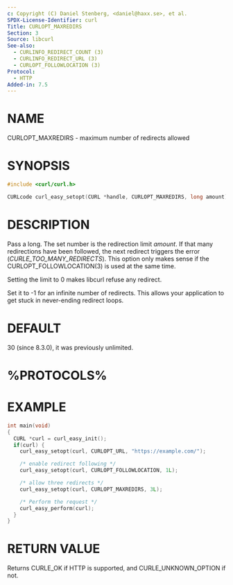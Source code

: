 ```yaml
---
c: Copyright (C) Daniel Stenberg, <daniel@haxx.se>, et al.
SPDX-License-Identifier: curl
Title: CURLOPT_MAXREDIRS
Section: 3
Source: libcurl
See-also:
  - CURLINFO_REDIRECT_COUNT (3)
  - CURLINFO_REDIRECT_URL (3)
  - CURLOPT_FOLLOWLOCATION (3)
Protocol:
  - HTTP
Added-in: 7.5
---
```


# NAME

CURLOPT_MAXREDIRS - maximum number of redirects allowed

# SYNOPSIS

~~~c
#include <curl/curl.h>

CURLcode curl_easy_setopt(CURL *handle, CURLOPT_MAXREDIRS, long amount);
~~~

# DESCRIPTION

Pass a long. The set number is the redirection limit *amount*. If that
many redirections have been followed, the next redirect triggers the error
(*CURLE_TOO_MANY_REDIRECTS*). This option only makes sense if the
CURLOPT_FOLLOWLOCATION(3) is used at the same time.

Setting the limit to 0 makes libcurl refuse any redirect.

Set it to -1 for an infinite number of redirects. This allows your application
to get stuck in never-ending redirect loops.

# DEFAULT

30 (since 8.3.0), it was previously unlimited.

# %PROTOCOLS%

# EXAMPLE

~~~c
int main(void)
{
  CURL *curl = curl_easy_init();
  if(curl) {
    curl_easy_setopt(curl, CURLOPT_URL, "https://example.com/");

    /* enable redirect following */
    curl_easy_setopt(curl, CURLOPT_FOLLOWLOCATION, 1L);

    /* allow three redirects */
    curl_easy_setopt(curl, CURLOPT_MAXREDIRS, 3L);

    /* Perform the request */
    curl_easy_perform(curl);
  }
}
~~~

# RETURN VALUE

Returns CURLE_OK if HTTP is supported, and CURLE_UNKNOWN_OPTION if not.
